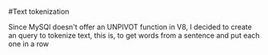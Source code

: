 #Text tokenization

Since MySQl doesn't offer an UNPIVOT function in V8, I decided to create an query to tokenize text, this is, to get words from a sentence and put each one in a row

